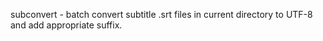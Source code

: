 subconvert - batch convert subtitle .srt files in current directory to UTF-8 and add appropriate suffix.
